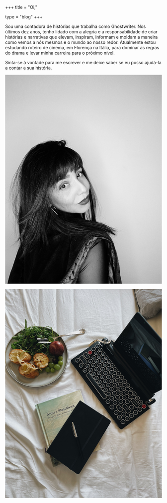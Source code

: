 +++
title = "Oi,"

type = "blog"
+++


Sou uma contadora de histórias que trabalha como Ghostwriter. Nos últimos dez anos, tenho lidado com a alegria e a responsabilidade de criar histórias e narrativas que elevam, inspiram, informam e moldam a maneira como vemos a nós mesmos e o mundo ao nosso redor. Atualmente estou estudando roteiro de cinema, em Florença na Itália, para dominar as regras do drama e levar minha carreira para o próximo nível.

Sinta-se à vontade para me escrever e me deixe saber se eu posso ajudá-la a contar a sua história.

![](/img/portrait.jpg)


![](/img/storyteller.jpg)
